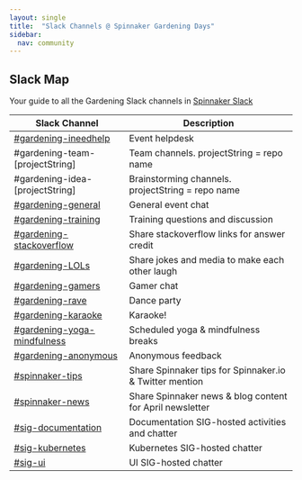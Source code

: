 ```yaml
---
layout: single
title:  "Slack Channels @ Spinnaker Gardening Days"
sidebar:
  nav: community
---
```

## Slack Map
Your guide to all the Gardening Slack channels in [Spinnaker Slack](https://join.spinnaker.io)


|Slack Channel|Description|
|-----|-----------------------|
|[#gardening-ineedhelp](slack://channel?team={spinnakerteam}&id={gardening-ineedhelp})|Event helpdesk|
|#gardening-team-[projectString]|Team channels. projectString = repo name|
|#gardening-idea-[projectString]|Brainstorming channels. projectString = repo name|
|[#gardening-general](slack://channel?team={spinnakerteam}&id={gardening-general})|General event chat|
|[#gardening-training](slack://channel?team={spinnakerteam}&id={gardening-training})|Training questions and discussion|
|[#gardening-stackoverflow](slack://channel?team={spinnakerteam}&id={gardening-stackoverflow})|Share stackoverflow links for answer credit|
|[#gardening-LOLs](slack://channel?team={spinnakerteam}&id={gardening-lols})|Share jokes and media to make each other laugh|
|[#gardening-gamers](slack://channel?team={spinnakerteam}&id={gardening-gamers})|Gamer chat|
|[#gardening-rave](slack://channel?team={spinnakerteam}&id={gardening-rave})|Dance party|
|[#gardening-karaoke](slack://channel?team={spinnakerteam}&id={gardening-karaoke})|Karaoke!|
|[#gardening-yoga-mindfulness](slack://channel?team={spinnakerteam}&id={gardening-yoga-mindfulness})|Scheduled yoga & mindfulness breaks|
|[#gardening-anonymous](slack://channel?team={spinnakerteam}&id={gardening-anonymous})|Anonymous feedback|
|[#spinnaker-tips](slack://channel?team={spinnakerteam}&id={spinnaker-tips})|Share Spinnaker tips for Spinnaker.io & Twitter mention |
|[#spinnaker-news](slack://channel?team={spinnakerteam}&id={spinnaker-news})|Share Spinnaker news & blog content for April newsletter|
|[#sig-documentation](slack://channel?team={spinnakerteam}&id={sig-documentation})|Documentation SIG-hosted activities and chatter|
|[#sig-kubernetes](slack://channel?team={spinnakerteam}&id={sig-kubernetes})|Kubernetes SIG-hosted chatter|
|[#sig-ui](slack://channel?team={spinnakerteam}&id={sig-ui})|UI SIG-hosted chatter|
